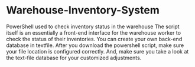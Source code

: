 # Warehouse-Inventory-System
PowerShell used to check inventory status in the warehouse
The script itself is an essentially a front-end interface for the warehouse worker to check the status of their inventories.
You can create your own back-end database in textfile.
After you download the powershell script, make sure your file location is configured correctly.
And, make sure you take a look at the text-file database for your customized adjustments.
